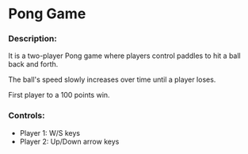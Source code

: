 # Pong Game

### Description:
It is a two-player Pong game where players control paddles to hit a ball back and forth. 

The ball's speed slowly increases over time until a player loses.

First player to a 100 points win.

### Controls:
- Player 1: W/S keys
- Player 2: Up/Down arrow keys
